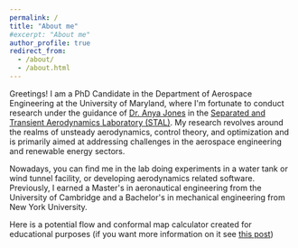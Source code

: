 ```yaml
---
permalink: /
title: "About me"
#excerpt: "About me"
author_profile: true
redirect_from: 
  - /about/
  - /about.html
---
```


Greetings! I am a PhD Candidate in the Department of Aerospace Engineering at the University of Maryland, where I'm fortunate to conduct research under the guidance of [Dr. Anya Jones](https://aero.umd.edu/clark/faculty/40/Anya-R-Jones) in the [Separated and Transient Aerodynamics Laboratory (STAL)](http://stal.umd.edu/). My research revolves around the realms of unsteady aerodynamics, control theory, and optimization and is primarily aimed at addressing challenges in the aerospace engineering and renewable energy sectors. 

Nowadays, you can find me in the lab doing experiments in a water tank or wind tunnel facility, or developing aerodynamics related software. Previously, I earned a Master's in aeronautical engineering from the University of Cambridge and a Bachelor's in mechanical engineering from New York University. 

Here is a potential flow and conformal map calculator created for educational purposes (if you want more information on it see [this post](/posts/2023/11/blog-post-1/))

<div id="observablehq-KuttaButton-a125070b" style="margin-bottom: 10px; margin-left: 20px;"></div>

<div id="plot-options-container">
  <div id="plot-container">
    <div id="observablehq-viewof-gl-a125070b"></div>
    <div id="observablehq-viewof-options-a125070b"></div>
  </div>
  <div id="options-container"> 
    <div id="observablehq-viewof-flowSelection-a125070b"></div>
    <div id="observablehq-viewof-alpha_deg-a125070b"></div>
    <div id="observablehq-viewof-U-a125070b"></div>
    <div id="observablehq-viewof-Gamma-a125070b"></div>
    <div id="observablehq-viewof-Kappa-a125070b"></div>
    <div id="observablehq-viewof-shift-a125070b"></div>
    <div id="observablehq-viewof-shift_vertical-a125070b"></div>
  </div>
</div>

<style>
  #wrapper {
    height: 1000px;
  }

  #plot-options-container {
    display: flex;
    align-items: flex-start;
    position: static;
    top: 0;
    background-color: white;
    z-index: 1;
  }

  #plot-container {
    flex: 1;
  }

  #options-container {
    flex: 1;
    margin-left: 10px;
  }

  /* Media query for mobile devices */
  @media (max-width: 768px) {
    #plot-options-container {
      flex-direction: column;
    }

    #options-container {
      margin-left: 0;
      margin-top: 10px;
    }

    #plot-container {
      position: sticky;
      top: 0;
      z-index: 2;
    }
  }
</style>



<link rel="stylesheet" href="https://cdn.jsdelivr.net/npm/@observablehq/inspector@5/dist/inspector.css">
<script type="module">
import {Runtime, Inspector} from "https://cdn.jsdelivr.net/npm/@observablehq/runtime@5/dist/runtime.js";
import define from "https://api.observablehq.com/d/6a13ba7040fa6e52@2064.js?v=4";
new Runtime().module(define, name => {
  if (name === "viewof gl") return new Inspector(document.querySelector("#observablehq-viewof-gl-a125070b"));
  if (name === "viewof flowSelection") return new Inspector(document.querySelector("#observablehq-viewof-flowSelection-a125070b"));
  if (name === "viewof alpha_deg") return new Inspector(document.querySelector("#observablehq-viewof-alpha_deg-a125070b"));
  if (name === "viewof U") return new Inspector(document.querySelector("#observablehq-viewof-U-a125070b"));
  if (name === "viewof Gamma") return new Inspector(document.querySelector("#observablehq-viewof-Gamma-a125070b"));
  if (name === "viewof Kappa") return new Inspector(document.querySelector("#observablehq-viewof-Kappa-a125070b"));
  if (name === "viewof shift") return new Inspector(document.querySelector("#observablehq-viewof-shift-a125070b"));
  if (name === "viewof shift_vertical") return new Inspector(document.querySelector("#observablehq-viewof-shift_vertical-a125070b"));
  if (name === "viewof options") return new Inspector(document.querySelector("#observablehq-viewof-options-a125070b"));
  if (name === "KuttaButton") return new Inspector(document.querySelector("#observablehq-KuttaButton-a125070b"));
  return ["programInfo","render","executeMultipleFunctions","values","radius","AirfoilButton","x_te","Kutta_circulation","initialGrid","beta","values_uniform","values_vortex","values_doublet","grid","values_uniform_doublet","values_uniform_vortex","values_uniform_vortex_doublet","values_vortex_doublet","AirfoilButtonList","alpha","transform","body"].includes(name);
});
</script>